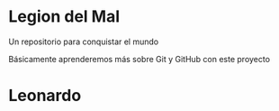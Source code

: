 # Legion del Mal
Un repositorio para conquistar el mundo

Básicamente aprenderemos más sobre Git y GitHub con este proyecto


# Leonardo
